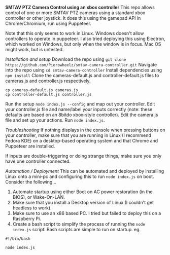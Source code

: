 **SMTAV PTZ Camera Control using an xbox controller**
This repo allows control of one or more SMTAV PTZ cameras using a standard xbox controller or other joystick. It does this using the gamepad API in Chrome/Chromium, run using Puppeteer.

Note that this only seems to work in Linux. Windows doesn't allow controllers to operate in puppeteer. I also tried deploying this using Electron, which worked on Windows, but only when the window is in focus. Mac OS might work, but is untested.

*Installation and setup*
Download the repo using `git clone https://github.com/Pierowheelz/smtav-camera-controller.git`
Navigate into the repo using `cd smtav-camera-controller`
Install dependencies using `npm install`
Clone the cameras-default.js and controller-default.js files to cameras.js and controller.js respectively.
```
cp cameras-default.js cameras.js
cp controller-default.js controller.js
```
Run the setup `node index.js --config` and map out your controller. Edit your controller.js file and name/label your inputs correctly (note: these defaults are based on an 8bitdo xbox-style controller).
Edit the camera.js file and set up your actions.
Run `node index.js`.

*Troubleshooting*
If nothing displays in the console when pressing buttons on your controller, make sure that you are running in Linux (I recommend Fedora KDE) on a desktop-based operating system and that Chrome and Puppeteer are installed.

If inputs are double-triggering or doing strange things, make sure you only have one controller connected.

*Automation / Deployment*
This can be automated and deployed by installing Linux onto a mini-pc and configuring this to run `node index.js` on boot.
Consider the following...
1. Automate startup using either Boot on AC power restoration (in the BIOS), or Wake-On-LAN.
1. Make sure that you install a Desktop version of Linux (I couldn't get headless to work).
1. Make sure to use an x86 based PC. I tried but failed to deploy this on a Raspberry Pi.
1. Create a bash script to simplify the process of running the `node index.js` script. Bash scripts are simple to run on startup.
eg.
```
#!/bin/bash

node index.js
```
